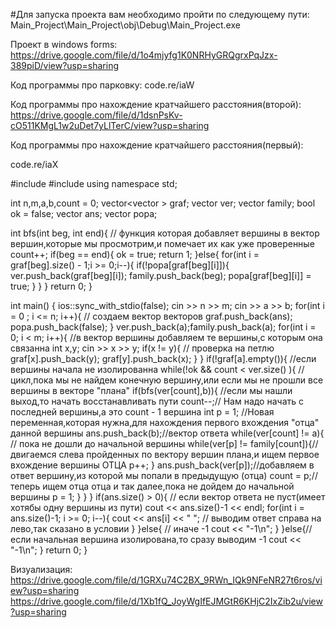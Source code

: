 #Для запуска проекта вам необходимо пройти по следующему пути: Main_Project\Main_Project\obj\Debug\Main_Project.exe



Проект в windows forms:
https://drive.google.com/file/d/1o4mjyfg1K0NRHyGRQgrxPqJzx-389piD/view?usp=sharing


Код программы про парковку:
code.re/iaW

Код программы про нахождение кратчайшего расстояния(второй):
https://drive.google.com/file/d/1dsnPsKv-cO511KMgL1w2uDet7yLlTerC/view?usp=sharing


Код программы про нахождение кратчайшего расстояния(первый):

code.re/iaX

#include <iostream>
#include <vector>
using namespace std;

int n,m,a,b,count = 0;
vector<vector<int> > graf; vector<int> ver; vector<int> family; bool ok = false; vector<int> ans; vector<bool> popa;

int bfs(int beg, int end){ // функция которая добавляет вершины в вектор вершин,которые мы просмотрим,и помечает их как уже проверенные
    count++;
    if(beg == end){
        ok = true;
        return 1;
    }else{
        for(int i = graf[beg].size() - 1;i >= 0;i--){
            if(!popa[graf[beg][i]]){
                ver.push_back(graf[beg][i]);
                family.push_back(beg);
                popa[graf[beg][i]] = true;
            }
        }
    }
    return 0;
}

int main() {
    ios::sync_with_stdio(false);
    cin >> n >> m;
    cin >> a >> b;
    for(int i = 0 ; i <= n; i++){ // создаем вектор векторов
            graf.push_back(ans);
            popa.push_back(false);
    }
    ver.push_back(a);family.push_back(a);
    for(int i = 0; i < m; i++){ //в вектор вершины добавляем те вершины,с которым она связанна
        int x,y;
        cin >> x >> y;
        if(x != y){ // проверка на петлю
            graf[x].push_back(y);
            graf[y].push_back(x);
        }
    }
    if(!graf[a].empty()){ //если вершины начала не изолированна
        while(!ok && count < ver.size() ){ //цикл,пока мы не найдем конечную вершину,или если мы не прошли все вершины в векторе "плана"
            if(bfs(ver[count],b)){ //если мы нашли выход,то начать восстанавливать пути
                count--;// Нам надо начать с последней вершины,а это count - 1 вершина
                int p = 1; //Новая переменная,которая нужна,для нахождения первого вхождения "отца" данной вершины
                ans.push_back(b);//вектор ответа
                while(ver[count] != a){ // пока не дошли до начальной вершины
                    while(ver[p] != family[count]){//двигаемся слева пройденных по вектору вершин плана,и ищем первое вхождение вершины ОТЦА
                        p++;
                    }
                    ans.push_back(ver[p]);//добавляем в ответ вершину,из которой мы попали в предыдущую (отца)
                    count = p;// теперь ищем отца отца и так далее,пока не дойдем до начальной вершины
                    p = 1;
                }
            }
        }
        if(ans.size() > 0){ // если вектор ответа не пуст(имеет хотябы одну вершины из пути)
            cout << ans.size()-1 << endl;
            for(int i = ans.size()-1; i >= 0; i--){
                cout << ans[i] << " "; // выводим ответ справа на лево,так сказано в условии
            }
        }else{ // иначе -1
            cout << "-1\n";
        }
    }else{//если начальная вершина изолирована,то сразу выводим -1
        cout << "-1\n";
    }
    return 0;
}

Визуализация:
https://drive.google.com/file/d/1GRXu74C2BX_9RWn_IQk9NFeNR27t6ros/view?usp=sharing
https://drive.google.com/file/d/1Xb1fQ_JoyWgIfEJMGtR6KHjC2IxZib2u/view?usp=sharing


